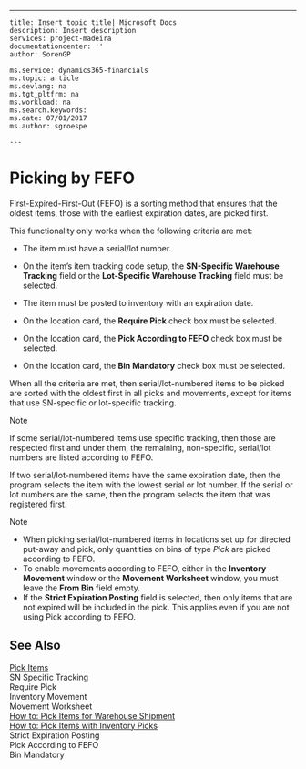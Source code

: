 ---
    title: Insert topic title| Microsoft Docs
    description: Insert description
    services: project-madeira
    documentationcenter: ''
    author: SorenGP

    ms.service: dynamics365-financials
    ms.topic: article
    ms.devlang: na
    ms.tgt_pltfrm: na
    ms.workload: na
    ms.search.keywords:
    ms.date: 07/01/2017
    ms.author: sgroespe

    ---
# Picking by FEFO
First-Expired-First-Out \(FEFO\) is a sorting method that ensures that the oldest items, those with the earliest expiration dates, are picked first.  
  
 This functionality only works when the following criteria are met:  
  
-   The item must have a serial\/lot number.  
  
-   On the item’s item tracking code setup, the **SN-Specific Warehouse Tracking** field or the **Lot-Specific Warehouse Tracking** field must be selected.  
  
-   The item must be posted to inventory with an expiration date.  
  
-   On the location card, the **Require Pick** check box must be selected.  
  
-   On the location card, the **Pick According to FEFO** check box must be selected.  
  
-   On the location card, the **Bin Mandatory** check box must be selected.  
  
 When all the criteria are met, then serial\/lot-numbered items to be picked are sorted with the oldest first in all picks and movements, except for items that use SN-specific or lot-specific tracking.  
  
> [!NOTE]  
>  If some serial\/lot-numbered items use specific tracking, then those are respected first and under them, the remaining, non-specific, serial\/lot numbers are listed according to FEFO.  
  
 If two serial\/lot-numbered items have the same expiration date, then the program selects the item with the lowest serial or lot number. If the serial or lot numbers are the same, then the program selects the item that was registered first.  
  
> [!NOTE]  
>  -   When picking serial\/lot-numbered items in locations set up for directed put-away and pick, only quantities on bins of type *Pick* are picked according to FEFO.  
> -   To enable movements according to FEFO, either in the **Inventory Movement** window or the **Movement Worksheet** window, you must leave the **From Bin** field empty.  
> -   If the **Strict Expiration Posting** field is selected, then only items that are not expired will be included in the pick. This applies even if you are not using Pick according to FEFO.  
  
## See Also  
 [Pick Items](../FullExperience/pick-items.md)   
 SN Specific Tracking   
 Require Pick   
 Inventory Movement   
 Movement Worksheet   
 [How to: Pick Items for Warehouse Shipment](../FullExperience/how-to-pick-items-for-warehouse-shipment.md)   
 [How to: Pick Items with Inventory Picks](../FullExperience/how-to-pick-items-with-inventory-picks.md)   
 Strict Expiration Posting   
 Pick According to FEFO   
 Bin Mandatory